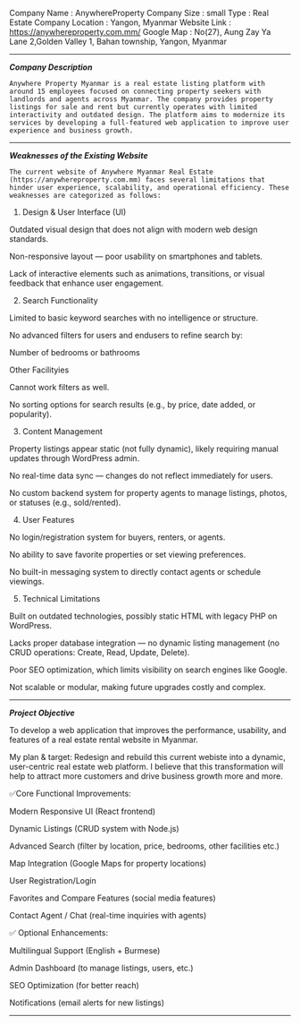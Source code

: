 Company Name : AnywhereProperty
Company Size : small
Type 	     : Real Estate Company
Location     : Yangon, Myanmar
Website Link : https://anywhereproperty.com.mm/
Google Map   : No(27), Aung Zay Ya Lane 2,Golden Valley 1, Bahan township, Yangon, Myanmar

-------------------------------------------------------------------------------------------------------------------------

***Company Description***

	Anywhere Property Myanmar is a real estate listing platform with around 15 employees focused on connecting property seekers with landlords and agents across Myanmar. The company provides property listings for sale and rent but currently operates with limited interactivity and outdated design. The platform aims to modernize its services by developing a full-featured web application to improve user experience and business growth.

----------------------------------------------------------------------------------------------------------------------------


***Weaknesses of the Existing Website***

	The current website of Anywhere Myanmar Real Estate (https://anywhereproperty.com.mm) faces several limitations that hinder user experience, scalability, and operational efficiency. These weaknesses are categorized as follows:

1. Design & User Interface (UI)

Outdated visual design that does not align with modern web design standards.

Non-responsive layout — poor usability on smartphones and tablets.

Lack of interactive elements such as animations, transitions, or visual feedback that enhance user engagement.


2. Search Functionality

Limited to basic keyword searches with no intelligence or structure.

No advanced filters for users and endusers to refine search by:

Number of bedrooms or bathrooms

Other Facilityies

Cannot work filters as well.

No sorting options for search results (e.g., by price, date added, or popularity).


3. Content Management

Property listings appear static (not fully dynamic), likely requiring manual updates through WordPress admin.

No real-time data sync — changes do not reflect immediately for users.

No custom backend system for property agents to manage listings, photos, or statuses (e.g., sold/rented).



4. User Features

No login/registration system for buyers, renters, or agents.

No ability to save favorite properties or set viewing preferences.

No built-in messaging system to directly contact agents or schedule viewings.


5. Technical Limitations

Built on outdated technologies, possibly static HTML with legacy PHP on WordPress.

Lacks proper database integration — no dynamic listing management (no CRUD operations: Create, Read, Update, Delete).

Poor SEO optimization, which limits visibility on search engines like Google.

Not scalable or modular, making future upgrades costly and complex.

-----------------------------------------------------------------------------------------------------------------------------------------------------

***Project Objective***

To develop a web application that improves the performance, usability, and features of a real estate rental website in Myanmar.

My plan & target: Redesign and rebuild this current webiste into a dynamic, user-centric real estate web platform. I believe that this transformation will help  to attract more customers and drive business growth more and more.


✅Core Functional Improvements:

Modern Responsive UI (React frontend)

Dynamic Listings (CRUD system with Node.js)

Advanced Search (filter by location, price, bedrooms, other facilities etc.)

Map Integration (Google Maps for property locations)

User Registration/Login 

Favorites and Compare Features (social media features)

Contact Agent / Chat (real-time inquiries with agents)

✅ Optional Enhancements:

Multilingual Support (English + Burmese)

Admin Dashboard (to manage listings, users, etc.)

SEO Optimization (for better reach)

Notifications (email alerts for new listings)


-------------------------------------------------------------------